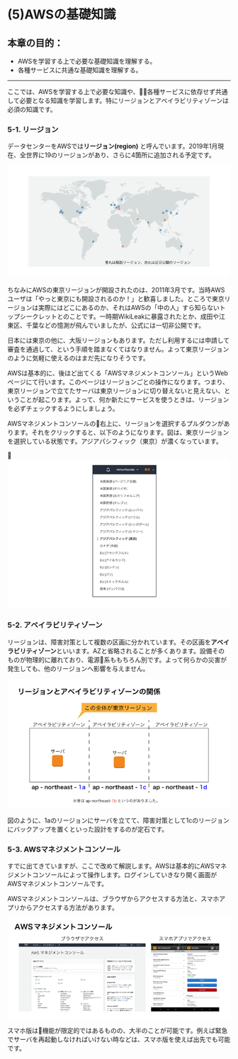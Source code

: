 # (5)AWSの基礎知識

## 本章の目的：

- AWSを学習する上で必要な基礎知識を理解する。
- 各種サービスに共通な基礎知識を理解する。

***

ここでは、AWSを学習する上で必要な知識や、各種サービスに依存せず共通して必要となる知識を学習します。特にリージョンとアベイラビリティゾーンは必須の知識です。

### 5-1. リージョン

データセンターをAWSでは**リージョン(region)** と呼んでいます。2019年1月現在、全世界に19のリージョンがあり、さらに4箇所に追加される予定です。

![図5-1. 全世界のリージョン](5-01.png)

ちなみにAWSの東京リージョンが開設されたのは、2011年3月です。当時AWSユーザは「やっと東京にも開設されるのか！」と歓喜しました。ところで東京リージョンは実際にはどこにあるのか、それはAWSの「中の人」すら知らないトップシークレットとのことです。一時期WikiLeakに暴露されたとか、成田や江東区、千葉などの憶測が飛んでいましたが、公式には一切非公開です。

日本には東京の他に、大阪リージョンもあります。ただし利用するには申請して審査を通過して、という手順を踏まなくてはなりません。よって東京リージョンのように気軽に使えるのはまだ先になりそうです。

AWSは基本的に、後ほど出てくる「AWSマネジメントコンソール」というWebページにて行います。このページはリージョンごとの操作になります。つまり、東京リージョンで立てたサーバは東京リージョンに切り替えないと見えない、ということが起こります。よって、何か新たにサービスを使うときは、リージョンを必ずチェックするようにしましょう。

AWSマネジメントコンソールの右上に、リージョンを選択するプルダウンがあります。それをクリックすると、以下のようになります。図は、東京リージョンを選択している状態です。アジアパシフィック（東京）が濃くなっています。

![図5-3. リージョン選択](5-03.png)

### 5-2. アベイラビリティゾーン

リージョンは、障害対策として複数の区画に分かれています。その区画を**アベイラビリティゾーン**といいます。AZと省略されることが多くあります。設備そのものが物理的に離れており、電源系ももちろん別です。よって何らかの災害が発生しても、他のリージョンへ影響を与えません。

![図5-2. リージョンとアベイラビリティゾーン](5-02.png)

図のように、1aのリージョンにサーバを立てて、障害対策として1cのリージョンにバックアップを置くといった設計をするのが定石です。

### 5-3. AWSマネジメントコンソール

すでに出てきていますが、ここで改めて解説します。AWSは基本的にAWSマネジメントコンソールによって操作します。ログインしていきなり開く画面がAWSマネジメントコンソールです。

AWSマネジメントコンソールは、ブラウザからアクセスする方法と、スマホアプリからアクセスする方法があります。

![図5-4. AWSマネジメントコンソール](5-04.png)

スマホ版は機能が限定的ではあるものの、大半のことが可能です。例えば緊急でサーバを再起動しなければいけない時などは、スマホ版を使えば出先でも可能です。

